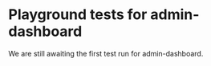 # Playground tests for admin-dashboard
We are still awaiting the first test run for admin-dashboard.
